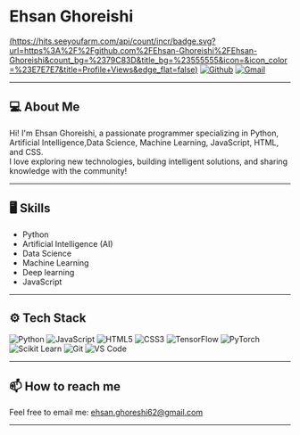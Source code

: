 # Ehsan Ghoreishi

[(https://hits.seeyoufarm.com/api/count/incr/badge.svg?url=https%3A%2F%2Fgithub.com%2FEhsan-Ghoreishi%2FEhsan-Ghoreishi&count_bg=%2379C83D&title_bg=%23555555&icon=&icon_color=%23E7E7E7&title=Profile+Views&edge_flat=false)](https://hits.seeyoufarm.com)
[![Github](https://img.shields.io/github/followers/Ehsan-Ghoreishi?label=Follow&style=social)](https://github.com/Ehsan-Ghoreishi)
[![Gmail](https://img.shields.io/badge/-Gmail-c14438?style=flat&logo=Gmail&logoColor=white)](mailto:ehsan.ghoreshi62@gmail.com)

---

## 💻 About Me

Hi! I'm Ehsan Ghoreishi, a passionate programmer specializing in Python, Artificial Intelligence,Data Science, Machine Learning, JavaScript, HTML, and CSS.  
I love exploring new technologies, building intelligent solutions, and sharing knowledge with the community!

---

## 🖥 Skills

- Python
- Artificial Intelligence (AI)
- Data Science
- Machine Learning
- Deep learning
- JavaScript

---

## ⚙️ Tech Stack

![Python](https://img.shields.io/badge/-Python-05122A?style=flat-square&logo=Python&color=353535)
![JavaScript](https://img.shields.io/badge/-JavaScript-05122A?style=flat-square&logo=JavaScript&color=353535)
![HTML5](https://img.shields.io/badge/-HTML5-05122A?style=flat-square&logo=HTML5&color=353535)
![CSS3](https://img.shields.io/badge/-CSS3-05122A?style=flat-square&logo=CSS3&color=353535)
![TensorFlow](https://img.shields.io/badge/-TensorFlow-05122A?style=flat-square&logo=TensorFlow&color=353535)
![PyTorch](https://img.shields.io/badge/-PyTorch-05122A?style=flat-square&logo=PyTorch&color=353535)
![Scikit Learn](https://img.shields.io/badge/-Scikit%20Learn-05122A?style=flat-square&logo=Scikit-Learn&color=353535)
![Git](https://img.shields.io/badge/-Git-05122A?style=flat-square&logo=Git&color=353535)
![VS Code](https://img.shields.io/badge/-Visual%20Studio%20Code-05122A?style=flat-square&logo=Visual-Studio-Code&color=353535)

---

## 📫 How to reach me

Feel free to email me: [ehsan.ghoreshi62@gmail.com](mailto:ehsan.ghoreshi62@gmail.com)

---

<!-- GitHub Stats Section (optional, uncomment if you want it!) -->
<!--
<div>
  <img width="45%" align="left" src="https://github-readme-stats.vercel.app/api/top-langs?username=Ehsan-Ghoreishi&show_icons=true&locale=en&layout=compact" alt="Ehsan-Ghoreishi" />
  <img width="50%"  src="https://github-readme-streak-stats.herokuapp.com/?user=Ehsan-Ghoreishi&" alt="Ehsan-Ghoreishi" />
</div>
-->


